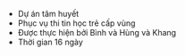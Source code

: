- Dự án tâm huyết
- Phục vụ thi tin học trẻ cấp vùng
- Được thực hiện bởi Bình và Hùng và Khang
- Thời gian 16 ngày

